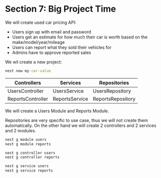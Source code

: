 # Section 7: Big Project Time

We will create used car pricing API:

- Users sign up with email and password
- Users get an estimate for how much their car is worth based on the make/model/year/mileage
- Users can report what they sold their vehicles for
- Admins have to approve reported sales

We wil create a new project:

```cmd
nest new my-car-value
```

|Controllers|Services|Repositories|
|---|---|---|
|UsersController|UsersService|UsersRepository|
|ReportsController|ReportsService|ReportsRepository|

We will create a Users Module and Reports Module.

Repositories are very specific to use case, thus we will not create them automatically. On the other hand we will create 2 controllers and 2 services and 2 modules.

```cmd
nest g module users
nest g module reports
```

```cmd
nest g controller users
nest g controller reports
```

```cmd
nest g service users
nest g service reports
```

